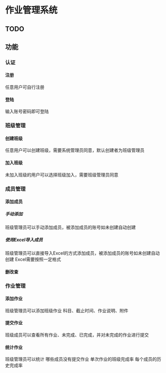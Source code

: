 # 作业管理系统

## TODO

## 功能

### 认证

#### 注册
任意用户可自行注册

#### 登陆
输入账号密码即可登陆

### 班级管理

#### 创建班级
任意用户可以创建班级，需要系统管理员同意，默认创建者为班级管理员

#### 加入班级
未加入班级的用户可以选择班级加入，需要班级管理员同意


### 成员管理

#### 添加成员
##### 手动添加
班级管理员可以手动添加成员，被添加成员的账号如未创建自动创建
##### 使用Excel导入成员
班级管理员可以直接导入Excel的方式添加成员，被添加成员的账号如未创建自动创建
Excel需要按照一定格式

#### 删改查

### 作业管理

#### 添加作业
班级管理员可以添加班级作业
科目、截止时间、作业说明、附件

#### 提交作业
班级成员可以查看所有作业、未完成、已完成，并对未完成的作业进行提交

#### 统计作业
班级管理员可以统计
哪些成员没有提交作业
单次作业的班级完成率
每个成员的历史完成率


